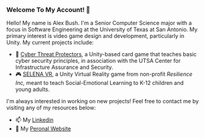 ### Welcome To My Account! 👋

Hello! My name is Alex Bush. I'm a Senior Computer Science major with a focus in Software Engineering at the University of Texas at San Antonio. My primary interest is video game design and development, particularly in Unity. My current projects include:

- :flower_playing_cards: [Cyber Threat Protectors](https://github.com/ABBush2001/Cyber-Threat-Protectors), a Unity-based card game that teaches basic cyber security principles, in association with the UTSA Center for Infrastructure Assurance and Security.
- :video_game: [SELENA VR](https://sidequestvr.com/app/2949), a Unity Virtual Reality game from non-profit *Resilience Inc,* meant to teach Social-Emotional Learning to K-12 children and young adults.

I'm always interested in working on new projects! Feel free to contact me by visiting any of my resources below:

- 📫 My [Linkedin](https://www.linkedin.com/in/alex-bush-3ba72523a/)
- 💬 My [Peronal Website](abbush2001.github.io/Portfolio-Website/)

<!--
**ABBush2001/ABBush2001** is a ✨ _special_ ✨ repository because its `README.md` (this file) appears on your GitHub profile.

Here are some ideas to get you started:

- 🔭 I’m currently working on ...
- 🌱 I’m currently learning ...
- 👯 I’m looking to collaborate on ...
- 🤔 I’m looking for help with ...
- 💬 Ask me about ...
- 📫 How to reach me: ...
- 😄 Pronouns: ...
- ⚡ Fun fact: ...
-->

